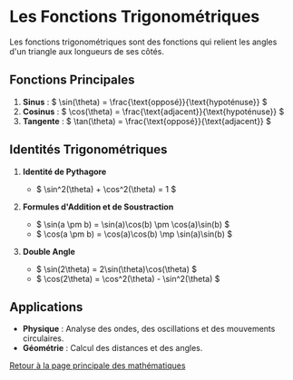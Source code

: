 # Les Fonctions Trigonométriques

Les fonctions trigonométriques sont des fonctions qui relient les angles d'un triangle aux longueurs de ses côtés.

## Fonctions Principales

1. **Sinus** : $  \sin(\theta) = \frac{\text{opposé}}{\text{hypoténuse}} $ 
2. **Cosinus** : $  \cos(\theta) = \frac{\text{adjacent}}{\text{hypoténuse}} $ 
3. **Tangente** : $  \tan(\theta) = \frac{\text{opposé}}{\text{adjacent}} $ 

## Identités Trigonométriques

1. **Identité de Pythagore**
   - $  \sin^2(\theta) + \cos^2(\theta) = 1 $ 

2. **Formules d'Addition et de Soustraction**
   - $  \sin(a \pm b) = \sin(a)\cos(b) \pm \cos(a)\sin(b) $ 
   - $  \cos(a \pm b) = \cos(a)\cos(b) \mp \sin(a)\sin(b) $ 

3. **Double Angle**
   - $  \sin(2\theta) = 2\sin(\theta)\cos(\theta) $ 
   - $  \cos(2\theta) = \cos^2(\theta) - \sin^2(\theta) $ 

## Applications

- **Physique** : Analyse des ondes, des oscillations et des mouvements circulaires.
- **Géométrie** : Calcul des distances et des angles.

[Retour à la page principale des mathématiques](maths.md)
